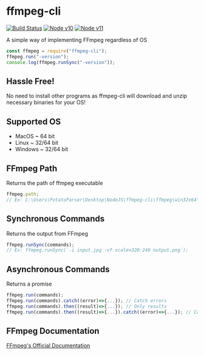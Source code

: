 # ffmpeg-cli
[![Build Status](https://img.shields.io/badge/build-passing-brightgreen.svg?style=flat-square)](https://travis-ci.com/PotatoParser/ffmpeg-cli) [![Node v10](https://img.shields.io/badge/Node-v10-brightgreen.svg?style=flat-square)](https://nodejs.org/en/download/) [![Node v11](https://img.shields.io/badge/Node-v11-brightgreen.svg?style=flat-square)](https://nodejs.org/en/download/)

A simple way of implementing FFmpeg regardless of OS
```javascript
const ffmpeg = require("ffmpeg-cli");
ffmpeg.run("-version");
console.log(ffmpeg.runSync("-version"));
```
## Hassle Free!
No need to install other programs as ffmpeg-cli will download and unzip necessary binaries for your OS!

## Supported OS
+ MacOS ~ 64 bit
+ Linux ~ 32/64 bit
+ Windows ~ 32/64 bit

## FFmpeg Path
Returns the path of ffmpeg executable
```javascript
ffmpeg.path;
// Ex: C:\Users\PotatoParser\Desktop\NodeJS\ffmpeg-cli\ffmpeg\win32x64\bin\ffmpeg.exe
```
## Synchronous Commands
Returns the output from FFmpeg
```javascript
ffmpeg.runSync(commands);
// Ex: ffmpeg.runSync(`-i input.jpg -vf scale=320:240 output.png`);
```
## Asynchronous Commands
Returns a promise
```javascript
ffmpeg.run(commands);
ffmpeg.run(commands).catch((error)=>{...}); // Catch errors
ffmpeg.run(commands).then((result)=>{...}); // Only results
ffmpeg.run(commands).then((result)=>{...}).catch((error)=>{...}); // Catches when errors found
```

## FFmpeg Documentation
[FFmpeg's Official Documentation](https://www.ffmpeg.org/ffmpeg.html)
